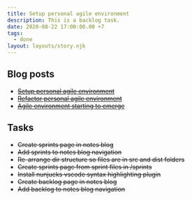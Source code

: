 ```yaml
---
title: Setup personal agile environment
description: This is a backlog task.
date: 2020-08-22 17:00:00.00 +7
tags:
  - done
layout: layouts/story.njk
---
```


## Blog posts

- ~~[Setup personal agile environment](/posts/setup-personal-agile-environment)~~
- ~~[Refactor personal agile environment](/posts/refactor-basic-personal-agile-environment)~~
- ~~[Agile environment starting to emerge](/posts/agile-environment-starting-to-emerge)~~

## Tasks

- ~~Create sprints page in notes blog~~
- ~~Add sprints to notes blog navigation~~
- ~~Re-arrange dir structure so files are in src and dist folders~~
- ~~Create sprints page from sprint files in /sprints~~
- ~~Install nunjucks vscode syntax highlighting plugin~~
- ~~Create backlog page in notes blog~~
- ~~Add backlog to notes blog navigation~~


